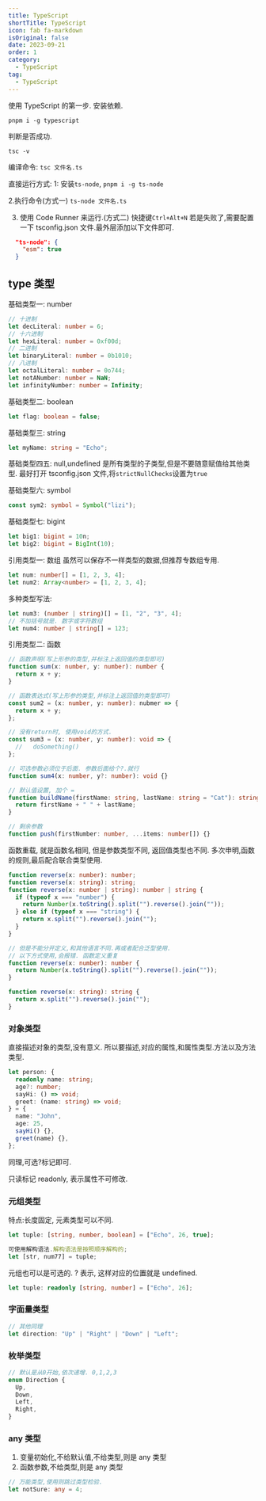 ```yaml
---
title: TypeScript
shortTitle: TypeScript
icon: fab fa-markdown
isOriginal: false
date: 2023-09-21
order: 1
category:
  - TypeScript
tag:
  - TypeScript
---
```


使用 TypeScript 的第一步. 安装依赖.

`pnpm i -g typescript`

判断是否成功.

`tsc -v`

编译命令:
`tsc 文件名.ts`

直接运行方式:
1: 安装`ts-node`,
`pnpm i -g ts-node`

2.执行命令(方式一)
`ts-node 文件名.ts`

3. 使用 Code Runner 来运行.(方式二)
   快捷键`Ctrl+Alt+N`
   若是失败了,需要配置一下 tsconfig.json 文件.最外层添加以下文件即可.

```json
  "ts-node": {
    "esm": true
  }
```

## type 类型

基础类型一: number

```ts
// 十进制
let decLiteral: number = 6;
// 十六进制
let hexLiteral: number = 0xf00d;
// 二进制
let binaryLiteral: number = 0b1010;
// 八进制
let octalLiteral: number = 0o744;
let notANumber: number = NaN;
let infinityNumber: number = Infinity;
```

基础类型二: boolean

```ts
let flag: boolean = false;
```

基础类型三: string

```ts
let myName: string = "Echo";
```

基础类型四五: null,undefined
是所有类型的子类型,但是不要随意赋值给其他类型. 最好打开 tsconfig.json 文件,将`strictNullChecks`设置为`true`

基础类型六: symbol

```ts
const sym2: symbol = Symbol("lizi");
```

基础类型七: bigint

```ts
let big1: bigint = 10n;
let big2: bigint = BigInt(10);
```

引用类型一: 数组
虽然可以保存不一样类型的数据,但推荐专数组专用.

```ts
let num: number[] = [1, 2, 3, 4];
let num2: Array<number> = [1, 2, 3, 4];
```

多种类型写法:

```ts
let num3: (number | string)[] = [1, "2", "3", 4];
// 不加括号就是. 数字或字符数组
let num4: number | string[] = 123;
```

引用类型二: 函数

```ts
// 函数声明(写上形参的类型,并标注上返回值的类型即可)
function sum(x: number, y: number): number {
  return x + y;
}

// 函数表达式(写上形参的类型,并标注上返回值的类型即可)
const sum2 = (x: number, y: number): nubmer => {
  return x + y;
};

// 没有return时, 使用void的方式.
const sum3 = (x: number, y: number): void => {
  //   doSomething()
};

// 可选参数必须位于后面. 参数后面给个?.就行
function sum4(x: number, y?: number): void {}

// 默认值设置, 加个 =
function buildName(firstName: string, lastName: string = "Cat"): string {
  return firstName + " " + lastName;
}

// 剩余参数
function push(firstNumber: number, ...items: number[]) {}
```

函数重载, 就是函数名相同, 但是参数类型不同, 返回值类型也不同.
多次申明,函数的规则,最后配合联合类型使用.

```ts
function reverse(x: number): number;
function reverse(x: string): string;
function reverse(x: number | string): number | string {
  if (typeof x === "number") {
    return Number(x.toString().split("").reverse().join(""));
  } else if (typeof x === "string") {
    return x.split("").reverse().join("");
  }
}

// 但是不能分开定义,和其他语言不同.再或者配合泛型使用.
// 以下方式使用,会报错. 函数定义重复
function reverse(x: number): number {
  return Number(x.toString().split("").reverse().join(""));
}

function reverse(x: string): string {
  return x.split("").reverse().join("");
}
```

### 对象类型

直接描述对象的类型,没有意义. 所以要描述,对应的属性,和属性类型.方法以及方法类型.

```ts
let person: {
  readonly name: string;
  age?: number;
  sayHi: () => void;
  greet: (name: string) => void;
} = {
  name: "John",
  age: 25,
  sayHi() {},
  greet(name) {},
};
```

同理,可选?标记即可.

只读标记 readonly, 表示属性不可修改.

### 元组类型

特点:长度固定, 元素类型可以不同.

```ts
let tuple: [string, number, boolean] = ["Echo", 26, true];

可使用解构语法.解构语法是按照顺序解构的;
let [str, num77] = tuple;
```

元组也可以是可选的. ? 表示, 这样对应的位置就是 undefined.

```ts
let tuple: readonly [string, number] = ["Echo", 26];
```

### 字面量类型

```ts
// 其他同理
let direction: "Up" | "Right" | "Down" | "Left";
```

### 枚举类型

```ts
// 默认是从0开始,依次递增. 0,1,2,3
enum Direction {
  Up,
  Down,
  Left,
  Right,
}
```

### any 类型

1. 变量初始化,不给默认值,不给类型,则是 any 类型
2. 函数参数,不给类型,则是 any 类型

```ts
// 万能类型,使用则跳过类型检验.
let notSure: any = 4;
```
